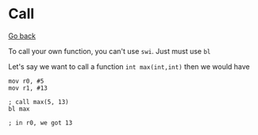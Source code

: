 # Call

[Go back](..)

To call your own function, you can't use
``swi``. Just must use `bl`

Let's say we want to call a function ``int max(int,int)``
then we would have

```asm6502
mov r0, #5
mov r1, #13

; call max(5, 13)
bl max

; in r0, we got 13
```